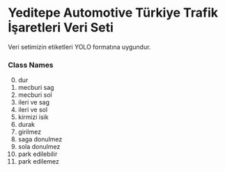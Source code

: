 # Yeditepe Automotive Türkiye Trafik İşaretleri Veri Seti



Veri setimizin etiketleri YOLO formatına uygundur.

### Class Names

0. dur
1. mecburi sag
2. mecburi sol
3. ileri ve sag
4. ileri ve sol
5. kirmizi isik
6. durak
7. girilmez
8. saga donulmez
9. sola donulmez
10. park edilebilir
11. park edilemez
